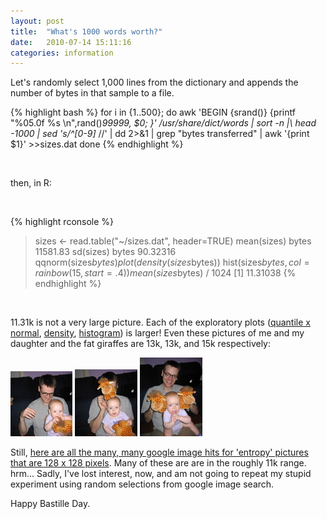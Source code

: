 ```yaml
---
layout: post
title:  "What's 1000 words worth?"
date:   2010-07-14 15:11:16
categories: information
---
```


Let's randomly select 1,000 lines from the dictionary and appends
the number of bytes in that sample to a file.

{% highlight bash %}
for i in {1..500}; do
    awk 'BEGIN {srand()} {printf "%05.0f %s \n",rand()*99999, $0; }' /usr/share/dict/words | sort -n |\\
    head -1000 | sed 's/^[0-9]* //' | dd 2>&1 | grep "bytes transferred" | awk '{print $1}' >>sizes.dat
done
{% endhighlight %}

&nbsp;

then, in R:

&nbsp;

{% highlight rconsole %}
> sizes <- read.table("~/sizes.dat", header=TRUE)
> mean(sizes)
   bytes 
11581.83 
> sd(sizes)
   bytes 
90.32316 
> qqnorm(sizes$bytes)
> plot(density(sizes$bytes))
> hist(sizes$bytes, col=rainbow(15, start=.4))
> mean(sizes$bytes) / 1024
[1] 11.31038
{% endhighlight %}

&nbsp;

11.31k is not a very large picture. Each of the exploratory plots ([quantile x normal](/blog/assets/lj/words-qqnorm.png), [density](/blog/assets/lj/words-density.png), [histogram](/blog/assets/lj/words-hist.png)) is larger! Even these pictures of me and my daughter and the fat giraffes are 13k, 13k, and 15k respectively:

![13k](/blog/assets/lj/2008-07-02-fg2-th.jpg)
![13k](/blog/assets/lj/2008-07-02-fg3-th.jpg)
![15k](/blog/assets/lj/2008-07-02-fg5-th.jpg)

Still, [here are all the many, many google image hits for 'entropy' pictures that are 128 x 128 pixels](http://images.google.com/images?as_q=entropy&hl=en&btnG=Google+Search&as_epq=&as_oq=&as_eq=&as_sitesearch=&as_st=y&tbs=isch:1,isz:ex,iszw:128,iszh:128).  Many of these are are in the roughly 11k range. hrm... Sadly, I've lost interest, now, and am not going to repeat my stupid experiment using random selections from google image search.

Happy Bastille Day.
